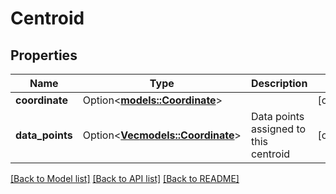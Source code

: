 # Centroid

## Properties

Name | Type | Description | Notes
------------ | ------------- | ------------- | -------------
**coordinate** | Option<[**models::Coordinate**](Coordinate.md)> |  | [optional]
**data_points** | Option<[**Vec<models::Coordinate>**](Coordinate.md)> | Data points assigned to this centroid | [optional]

[[Back to Model list]](../README.md#documentation-for-models) [[Back to API list]](../README.md#documentation-for-api-endpoints) [[Back to README]](../README.md)


